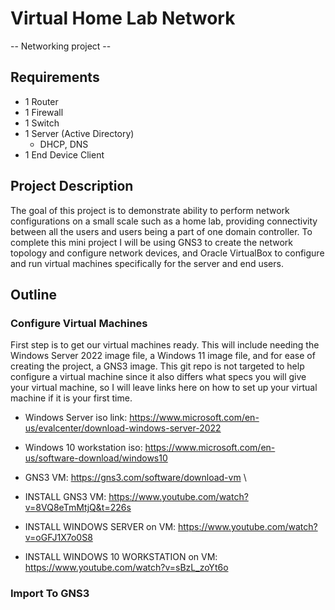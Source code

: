 # Virtual Home Lab Network
-- Networking project --

## Requirements
- 1 Router
- 1 Firewall
- 1 Switch
- 1 Server (Active Directory)
  - DHCP, DNS
- 1 End Device Client

## Project Description
The goal of this project is to demonstrate ability to perform network configurations on a small scale such as a home lab, providing connectivity between all the users and users being a part of one domain controller. To complete this mini project I will be using GNS3 to create the network topology and configure network devices, and Oracle VirtualBox to configure and run virtual machines specifically for the server and end users. 

## Outline
### Configure Virtual Machines
First step is to get our virtual machines ready. This will include needing the Windows Server 2022 image file, a Windows 11 image file, and for ease of creating the project, a GNS3 image. This git repo is not targeted to help configure a virtual machine since it also differs what specs you will give your virtual machine, so I will leave links here on how to set up your virtual machine if it is your first time.

-  Windows Server iso link: https://www.microsoft.com/en-us/evalcenter/download-windows-server-2022
-  Windows 10 workstation iso: https://www.microsoft.com/en-us/software-download/windows10
-  GNS3 VM: https://gns3.com/software/download-vm \

- INSTALL GNS3 VM: https://www.youtube.com/watch?v=8VQ8eTmMtjQ&t=226s
- INSTALL WINDOWS SERVER on VM: https://www.youtube.com/watch?v=oGFJ1X7o0S8
- INSTALL WINDOWS 10 WORKSTATION on VM: https://www.youtube.com/watch?v=sBzL_zoYt6o

### Import To GNS3
